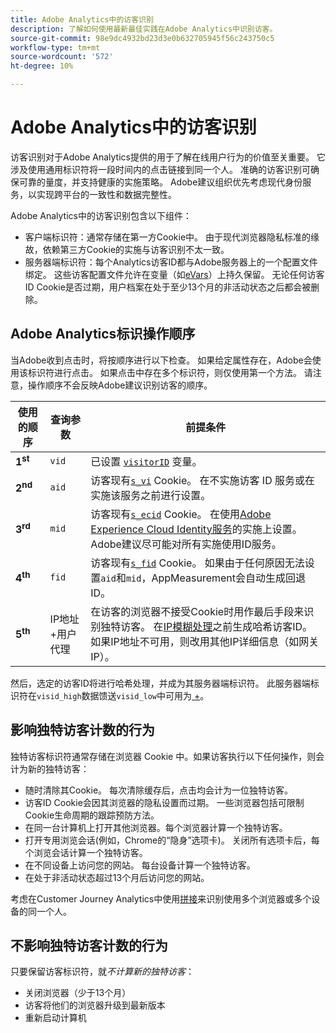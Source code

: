 ```yaml
---
title: Adobe Analytics中的访客识别
description: 了解如何使用最新最佳实践在Adobe Analytics中识别访客。
source-git-commit: 98e9dc4932bd23d3e0b632705945f56c243750c5
workflow-type: tm+mt
source-wordcount: '572'
ht-degree: 10%

---
```


# Adobe Analytics中的访客识别

访客识别对于Adobe Analytics提供的用于了解在线用户行为的价值至关重要。 它涉及使用通用标识符将一段时间内的点击链接到同一个人。 准确的访客识别可确保可靠的量度，并支持健康的实施策略。 Adobe建议组织优先考虑现代身份服务，以实现跨平台的一致性和数据完整性。

Adobe Analytics中的访客识别包含以下组件：

* 客户端标识符：通常存储在第一方Cookie中。 由于现代浏览器隐私标准的缘故，依赖第三方Cookie的实施与访客识别不太一致。
* 服务器端标识符：每个Analytics访客ID都与Adobe服务器上的一个配置文件绑定。 这些访客配置文件允许在变量（如[eVars](/help/components/dimensions/evar.md)）上持久保留。 无论任何访客ID Cookie是否过期，用户档案在处于至少13个月的非活动状态之后都会被删除。

## Adobe Analytics标识操作顺序

当Adobe收到点击时，将按顺序进行以下检查。 如果给定属性存在，Adobe会使用该标识符进行点击。 如果点击中存在多个标识符，则仅使用第一个方法。 请注意，操作顺序不会反映Adobe建议识别访客的顺序。

| 使用的顺序 | 查询参数 | 前提条件 |
|---|---|---|
| **1<sup>st</sup>** | `vid` | 已设置 [`visitorID`](/help/implement/vars/config-vars/visitorid.md) 变量。 |
| **2<sup>nd</sup>** | `aid` | 访客现有[`s_vi`](https://experienceleague.adobe.com/zh-hans/docs/core-services/interface/data-collection/cookies/analytics) Cookie。 在不实施访客 ID 服务或在实施该服务之前进行设置。 |
| **3<sup>rd</sup>** | `mid` | 访客现有[`s_ecid`](https://experienceleague.adobe.com/zh-hans/docs/core-services/interface/data-collection/cookies/analytics) Cookie。 在使用[Adobe Experience Cloud Identity服务](https://experienceleague.adobe.com/docs/id-service/using/home.html?lang=zh-Hans)的实施上设置。 Adobe建议尽可能对所有实施使用ID服务。 |
| **4<sup>th</sup>** | `fid` | 访客现有[`s_fid`](https://experienceleague.adobe.com/zh-hans/docs/core-services/interface/data-collection/cookies/analytics) Cookie。 如果由于任何原因无法设置`aid`和`mid`，AppMeasurement会自动生成回退ID。 |
| **5<sup>th</sup>** | IP地址+用户代理 | 在访客的浏览器不接受Cookie时用作最后手段来识别独特访客。 在[IP模糊处理](/help/admin/tools/manage-rs/edit-settings/general/general-acct-settings-admin.md)之前生成哈希访客ID。 如果IP地址不可用，则改用其他IP详细信息（如网关IP）。 |

然后，选定的访客ID将进行哈希处理，并成为其服务器端标识符。 此服务器端标识符在`visid_high`数据馈送`visid_low`中可用为[&#x200B; + &#x200B;](/help/export/analytics-data-feed/data-feed-overview.md)。

## 影响独特访客计数的行为

独特访客标识符通常存储在浏览器 Cookie 中。如果访客执行以下任何操作，则会计为新的独特访客：

* 随时清除其Cookie。 每次清除缓存后，点击均会计为一位独特访客。
* 访客ID Cookie会因其浏览器的隐私设置而过期。 一些浏览器包括可限制Cookie生命周期的跟踪预防方法。
* 在同一台计算机上打开其他浏览器。每个浏览器计算一个独特访客。
* 打开专用浏览会话(例如，Chrome的“隐身”选项卡)。 关闭所有选项卡后，每个浏览会话计算一个独特访客。
* 在不同设备上访问您的网站。 每台设备计算一个独特访客。
* 在处于非活动状态超过13个月后访问您的网站。

考虑在Customer Journey Analytics中使用[拼接](https://experienceleague.adobe.com/zh-hans/docs/analytics-platform/using/stitching/overview)来识别使用多个浏览器或多个设备的同一个人。

## 不影响独特访客计数的行为

只要保留访客标识符，就&#x200B;*不计算新的独特访客*：

* 关闭浏览器（少于13个月）
* 访客将他们的浏览器升级到最新版本
* 重新启动计算机
